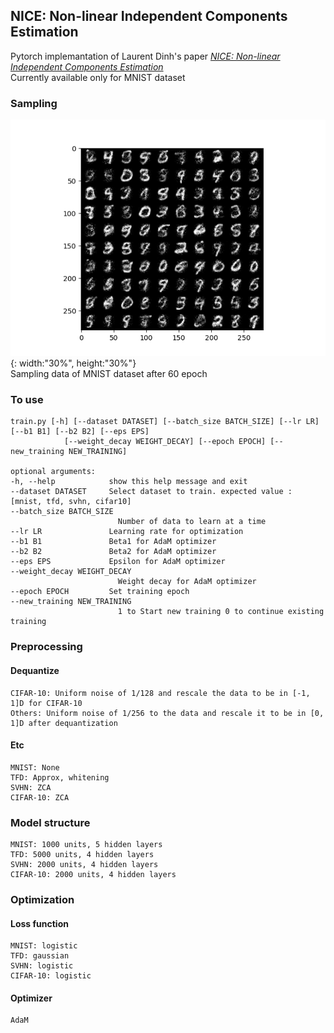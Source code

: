 ## NICE: Non-linear Independent Components Estimation
Pytorch implemantation of Laurent Dinh's paper [*NICE: Non-linear Independent Components Estimation*](https://arxiv.org/abs/1410.8516)  
Currently available only for MNIST dataset  


### Sampling
![mnist_sample](./img/mnist_sample.png){: width:"30%", height:"30%"}  
Sampling data of MNIST dataset after 60 epoch  

### To use  
    train.py [-h] [--dataset DATASET] [--batch_size BATCH_SIZE] [--lr LR] [--b1 B1] [--b2 B2] [--eps EPS]
                [--weight_decay WEIGHT_DECAY] [--epoch EPOCH] [--new_training NEW_TRAINING]
              
    optional arguments:
    -h, --help            show this help message and exit
    --dataset DATASET     Select dataset to train. expected value : [mnist, tfd, svhn, cifar10]
    --batch_size BATCH_SIZE
                            Number of data to learn at a time
    --lr LR               Learning rate for optimization
    --b1 B1               Beta1 for AdaM optimizer
    --b2 B2               Beta2 for AdaM optimizer
    --eps EPS             Epsilon for AdaM optimizer
    --weight_decay WEIGHT_DECAY
                            Weight decay for AdaM optimizer
    --epoch EPOCH         Set training epoch
    --new_training NEW_TRAINING
                            1 to Start new training 0 to continue existing training

### Preprocessing
#### Dequantize
    CIFAR-10: Uniform noise of 1/128 and rescale the data to be in [-1, 1]D for CIFAR-10
    Others: Uniform noise of 1/256 to the data and rescale it to be in [0, 1]D after dequantization
#### Etc
    MNIST: None
    TFD: Approx, whitening
    SVHN: ZCA
    CIFAR-10: ZCA
### Model structure
    MNIST: 1000 units, 5 hidden layers
    TFD: 5000 units, 4 hidden layers
    SVHN: 2000 units, 4 hidden layers
    CIFAR-10: 2000 units, 4 hidden layers
### Optimization
  #### Loss function
    MNIST: logistic
    TFD: gaussian
    SVHN: logistic
    CIFAR-10: logistic
  #### Optimizer
    AdaM
